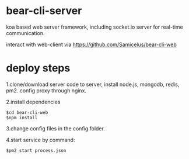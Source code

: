 # bear-cli-server
koa based web server framework, including socket.io server for real-time communication.

interact with web-client via https://github.com/Samicelus/bear-cli-web

# deploy steps

1.clone/download server code to server, install node.js, mongodb, redis, pm2. config proxy through nginx. 

2.install dependencies

```
$cd bear-cli-web
$npm install
```

3.change config files in the config folder.

4.start service by command:

```
$pm2 start process.json
```
